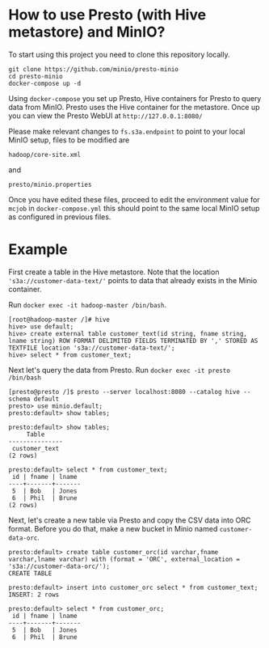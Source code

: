 # How to use Presto (with Hive metastore) and MinIO?

To start using this project you need to clone this repository locally.

```
git clone https://github.com/minio/presto-minio
cd presto-minio
docker-compose up -d
```

Using `docker-compose` you set up Presto, Hive containers for Presto to query data from MinIO. Presto uses the Hive container for the metastore. Once up you can view the Presto WebUI at `http://127.0.0.1:8080/`

Please make relevant changes to `fs.s3a.endpoint` to point to your local MinIO setup, files to be modified are

```
hadoop/core-site.xml
```

and

```
presto/minio.properties
```

Once you have edited these files, proceed to edit the environment value for `mcjob` in `docker-compose.yml` this should point to the same local MinIO setup as configured in previous files.

# Example
First create a table in the Hive metastore. Note that the location `'s3a://customer-data-text/'` points to data that already exists in the Minio container.

Run `docker exec -it hadoop-master /bin/bash`.

```
[root@hadoop-master /]# hive
hive> use default;
hive> create external table customer_text(id string, fname string, lname string) ROW FORMAT DELIMITED FIELDS TERMINATED BY ',' STORED AS TEXTFILE location 's3a://customer-data-text/';
hive> select * from customer_text;
```

Next let's query the data from Presto. Run `docker exec -it presto /bin/bash`

```
[presto@presto /]$ presto --server localhost:8080 --catalog hive --schema default
presto> use minio.default;
presto:default> show tables;

presto:default> show tables;
     Table
---------------
 customer_text
(2 rows)

presto:default> select * from customer_text;
 id | fname | lname
----+-------+-------
 5  | Bob   | Jones
 6  | Phil  | Brune
(2 rows)
```

Next, let's create a new table via Presto and copy the CSV data into ORC format. Before you do that, make a new bucket in Minio named `customer-data-orc`.

```
presto:default> create table customer_orc(id varchar,fname varchar,lname varchar) with (format = 'ORC', external_location = 's3a://customer-data-orc/');
CREATE TABLE

presto:default> insert into customer_orc select * from customer_text;
INSERT: 2 rows

presto:default> select * from customer_orc;
 id | fname | lname
----+-------+-------
 5  | Bob   | Jones
 6  | Phil  | Brune
```
